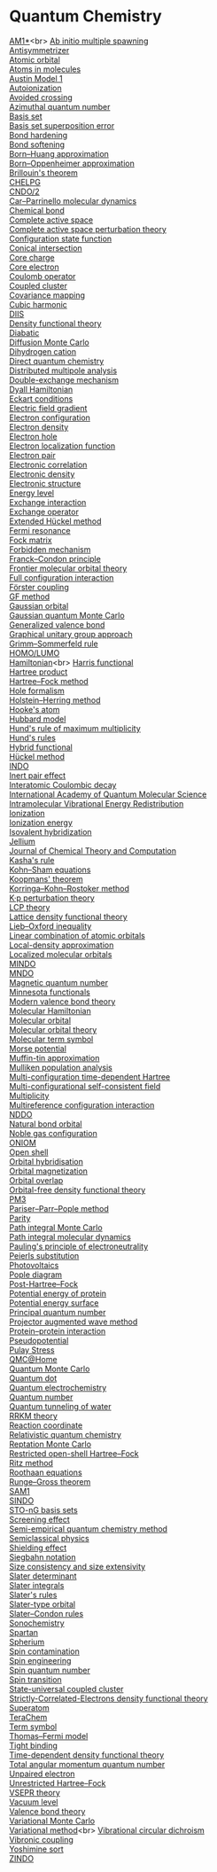 # Quantum Chemistry
[AM1*](https://en.wikipedia.org/wiki/AM1*)<br>
[Ab initio multiple spawning](https://en.wikipedia.org/wiki/Ab_initio_multiple_spawning)<br>
[Antisymmetrizer](https://en.wikipedia.org/wiki/Antisymmetrizer)<br>
[Atomic orbital](https://en.wikipedia.org/wiki/Atomic_orbital)<br>
[Atoms in molecules](https://en.wikipedia.org/wiki/Atoms_in_molecules)<br>
[Austin Model 1](https://en.wikipedia.org/wiki/Austin_Model_1)<br>
[Autoionization](https://en.wikipedia.org/wiki/Autoionization)<br>
[Avoided crossing](https://en.wikipedia.org/wiki/Avoided_crossing)<br>
[Azimuthal quantum number](https://en.wikipedia.org/wiki/Azimuthal_quantum_number)<br>
[Basis set](https://en.wikipedia.org/wiki/Basis_set_(chemistry))<br>
[Basis set superposition error](https://en.wikipedia.org/wiki/Basis_set_superposition_error)<br>
[Bond hardening](https://en.wikipedia.org/wiki/Bond_hardening)<br>
[Bond softening](https://en.wikipedia.org/wiki/Bond_softening)<br>
[Born–Huang approximation](https://en.wikipedia.org/wiki/Born–Huang_approximation)<br>
[Born–Oppenheimer approximation](https://en.wikipedia.org/wiki/Born–Oppenheimer_approximation)<br>
[Brillouin's theorem](https://en.wikipedia.org/wiki/Brillouin's_theorem)<br>
[CHELPG](https://en.wikipedia.org/wiki/CHELPG)<br>
[CNDO/2](https://en.wikipedia.org/wiki/CNDO/2)<br>
[Car–Parrinello molecular dynamics](https://en.wikipedia.org/wiki/Car–Parrinello_molecular_dynamics)<br>
[Chemical bond](https://en.wikipedia.org/wiki/Chemical_bond)<br>
[Complete active space](https://en.wikipedia.org/wiki/Complete_active_space)<br>
[Complete active space perturbation theory](https://en.wikipedia.org/wiki/Complete_active_space_perturbation_theory)<br>
[Configuration state function](https://en.wikipedia.org/wiki/Configuration_state_function)<br>
[Conical intersection](https://en.wikipedia.org/wiki/Conical_intersection)<br>
[Core charge](https://en.wikipedia.org/wiki/Core_charge)<br>
[Core electron](https://en.wikipedia.org/wiki/Core_electron)<br>
[Coulomb operator](https://en.wikipedia.org/wiki/Coulomb_operator)<br>
[Coupled cluster](https://en.wikipedia.org/wiki/Coupled_cluster)<br>
[Covariance mapping](https://en.wikipedia.org/wiki/Covariance_mapping)<br>
[Cubic harmonic](https://en.wikipedia.org/wiki/Cubic_harmonic)<br>
[DIIS](https://en.wikipedia.org/wiki/DIIS)<br>
[Density functional theory](https://en.wikipedia.org/wiki/Density_functional_theory)<br>
[Diabatic](https://en.wikipedia.org/wiki/Diabatic)<br>
[Diffusion Monte Carlo](https://en.wikipedia.org/wiki/Diffusion_Monte_Carlo)<br>
[Dihydrogen cation](https://en.wikipedia.org/wiki/Dihydrogen_cation)<br>
[Direct quantum chemistry](https://en.wikipedia.org/wiki/Direct_quantum_chemistry)<br>
[Distributed multipole analysis](https://en.wikipedia.org/wiki/Distributed_multipole_analysis)<br>
[Double-exchange mechanism](https://en.wikipedia.org/wiki/Double-exchange_mechanism)<br>
[Dyall Hamiltonian](https://en.wikipedia.org/wiki/Dyall_Hamiltonian)<br>
[Eckart conditions](https://en.wikipedia.org/wiki/Eckart_conditions)<br>
[Electric field gradient](https://en.wikipedia.org/wiki/Electric_field_gradient)<br>
[Electron configuration](https://en.wikipedia.org/wiki/Electron_configuration)<br>
[Electron density](https://en.wikipedia.org/wiki/Electron_density)<br>
[Electron hole](https://en.wikipedia.org/wiki/Electron_hole)<br>
[Electron localization function](https://en.wikipedia.org/wiki/Electron_localization_function)<br>
[Electron pair](https://en.wikipedia.org/wiki/Electron_pair)<br>
[Electronic correlation](https://en.wikipedia.org/wiki/Electronic_correlation)<br>
[Electronic density](https://en.wikipedia.org/wiki/Electronic_density)<br>
[Electronic structure](https://en.wikipedia.org/wiki/Electronic_structure)<br>
[Energy level](https://en.wikipedia.org/wiki/Energy_level)<br>
[Exchange interaction](https://en.wikipedia.org/wiki/Exchange_interaction)<br>
[Exchange operator](https://en.wikipedia.org/wiki/Exchange_operator)<br>
[Extended Hückel method](https://en.wikipedia.org/wiki/Extended_Hückel_method)<br>
[Fermi resonance](https://en.wikipedia.org/wiki/Fermi_resonance)<br>
[Fock matrix](https://en.wikipedia.org/wiki/Fock_matrix)<br>
[Forbidden mechanism](https://en.wikipedia.org/wiki/Forbidden_mechanism)<br>
[Franck–Condon principle](https://en.wikipedia.org/wiki/Franck–Condon_principle)<br>
[Frontier molecular orbital theory](https://en.wikipedia.org/wiki/Frontier_molecular_orbital_theory)<br>
[Full configuration interaction](https://en.wikipedia.org/wiki/Full_configuration_interaction)<br>
[Förster coupling](https://en.wikipedia.org/wiki/Förster_coupling)<br>
[GF method](https://en.wikipedia.org/wiki/GF_method)<br>
[Gaussian orbital](https://en.wikipedia.org/wiki/Gaussian_orbital)<br>
[Gaussian quantum Monte Carlo](https://en.wikipedia.org/wiki/Gaussian_quantum_Monte_Carlo)<br>
[Generalized valence bond](https://en.wikipedia.org/wiki/Generalized_valence_bond)<br>
[Graphical unitary group approach](https://en.wikipedia.org/wiki/Graphical_unitary_group_approach)<br>
[Grimm–Sommerfeld rule](https://en.wikipedia.org/wiki/Grimm–Sommerfeld_rule)<br>
[HOMO/LUMO](https://en.wikipedia.org/wiki/HOMO/LUMO)<br>
[Hamiltonian](https://en.wikipedia.org/wiki/Hamiltonian_(quantum_mechanics))<br>
[Harris functional](https://en.wikipedia.org/wiki/Harris_functional)<br>
[Hartree product](https://en.wikipedia.org/wiki/Hartree_product)<br>
[Hartree–Fock method](https://en.wikipedia.org/wiki/Hartree–Fock_method)<br>
[Hole formalism](https://en.wikipedia.org/wiki/Hole_formalism)<br>
[Holstein–Herring method](https://en.wikipedia.org/wiki/Holstein–Herring_method)<br>
[Hooke's atom](https://en.wikipedia.org/wiki/Hooke's_atom)<br>
[Hubbard model](https://en.wikipedia.org/wiki/Hubbard_model)<br>
[Hund's rule of maximum multiplicity](https://en.wikipedia.org/wiki/Hund's_rule_of_maximum_multiplicity)<br>
[Hund's rules](https://en.wikipedia.org/wiki/Hund's_rules)<br>
[Hybrid functional](https://en.wikipedia.org/wiki/Hybrid_functional)<br>
[Hückel method](https://en.wikipedia.org/wiki/Hückel_method)<br>
[INDO](https://en.wikipedia.org/wiki/INDO)<br>
[Inert pair effect](https://en.wikipedia.org/wiki/Inert_pair_effect)<br>
[Interatomic Coulombic decay](https://en.wikipedia.org/wiki/Interatomic_Coulombic_decay)<br>
[International Academy of Quantum Molecular Science](https://en.wikipedia.org/wiki/International_Academy_of_Quantum_Molecular_Science)<br>
[Intramolecular Vibrational Energy Redistribution](https://en.wikipedia.org/wiki/Intramolecular_Vibrational_Energy_Redistribution)<br>
[Ionization](https://en.wikipedia.org/wiki/Ionization)<br>
[Ionization energy](https://en.wikipedia.org/wiki/Ionization_energy)<br>
[Isovalent hybridization](https://en.wikipedia.org/wiki/Isovalent_hybridization)<br>
[Jellium](https://en.wikipedia.org/wiki/Jellium)<br>
[Journal of Chemical Theory and Computation](https://en.wikipedia.org/wiki/Journal_of_Chemical_Theory_and_Computation)<br>
[Kasha's rule](https://en.wikipedia.org/wiki/Kasha's_rule)<br>
[Kohn–Sham equations](https://en.wikipedia.org/wiki/Kohn–Sham_equations)<br>
[Koopmans' theorem](https://en.wikipedia.org/wiki/Koopmans'_theorem)<br>
[Korringa–Kohn–Rostoker method](https://en.wikipedia.org/wiki/Korringa–Kohn–Rostoker_method)<br>
[K·p perturbation theory](https://en.wikipedia.org/wiki/K·p_perturbation_theory)<br>
[LCP theory](https://en.wikipedia.org/wiki/LCP_theory)<br>
[Lattice density functional theory](https://en.wikipedia.org/wiki/Lattice_density_functional_theory)<br>
[Lieb–Oxford inequality](https://en.wikipedia.org/wiki/Lieb–Oxford_inequality)<br>
[Linear combination of atomic orbitals](https://en.wikipedia.org/wiki/Linear_combination_of_atomic_orbitals)<br>
[Local-density approximation](https://en.wikipedia.org/wiki/Local-density_approximation)<br>
[Localized molecular orbitals](https://en.wikipedia.org/wiki/Localized_molecular_orbitals)<br>
[MINDO](https://en.wikipedia.org/wiki/MINDO)<br>
[MNDO](https://en.wikipedia.org/wiki/MNDO)<br>
[Magnetic quantum number](https://en.wikipedia.org/wiki/Magnetic_quantum_number)<br>
[Minnesota functionals](https://en.wikipedia.org/wiki/Minnesota_functionals)<br>
[Modern valence bond theory](https://en.wikipedia.org/wiki/Modern_valence_bond_theory)<br>
[Molecular Hamiltonian](https://en.wikipedia.org/wiki/Molecular_Hamiltonian)<br>
[Molecular orbital](https://en.wikipedia.org/wiki/Molecular_orbital)<br>
[Molecular orbital theory](https://en.wikipedia.org/wiki/Molecular_orbital_theory)<br>
[Molecular term symbol](https://en.wikipedia.org/wiki/Molecular_term_symbol)<br>
[Morse potential](https://en.wikipedia.org/wiki/Morse_potential)<br>
[Muffin-tin approximation](https://en.wikipedia.org/wiki/Muffin-tin_approximation)<br>
[Mulliken population analysis](https://en.wikipedia.org/wiki/Mulliken_population_analysis)<br>
[Multi-configuration time-dependent Hartree](https://en.wikipedia.org/wiki/Multi-configuration_time-dependent_Hartree)<br>
[Multi-configurational self-consistent field](https://en.wikipedia.org/wiki/Multi-configurational_self-consistent_field)<br>
[Multiplicity](https://en.wikipedia.org/wiki/Multiplicity_(chemistry))<br>
[Multireference configuration interaction](https://en.wikipedia.org/wiki/Multireference_configuration_interaction)<br>
[NDDO](https://en.wikipedia.org/wiki/NDDO)<br>
[Natural bond orbital](https://en.wikipedia.org/wiki/Natural_bond_orbital)<br>
[Noble gas configuration](https://en.wikipedia.org/wiki/Noble_gas_configuration)<br>
[ONIOM](https://en.wikipedia.org/wiki/ONIOM)<br>
[Open shell](https://en.wikipedia.org/wiki/Open_shell)<br>
[Orbital hybridisation](https://en.wikipedia.org/wiki/Orbital_hybridisation)<br>
[Orbital magnetization](https://en.wikipedia.org/wiki/Orbital_magnetization)<br>
[Orbital overlap](https://en.wikipedia.org/wiki/Orbital_overlap)<br>
[Orbital-free density functional theory](https://en.wikipedia.org/wiki/Orbital-free_density_functional_theory)<br>
[PM3](https://en.wikipedia.org/wiki/PM3_(chemistry))<br>
[Pariser–Parr–Pople method](https://en.wikipedia.org/wiki/Pariser–Parr–Pople_method)<br>
[Parity](https://en.wikipedia.org/wiki/Parity_(physics))<br>
[Path integral Monte Carlo](https://en.wikipedia.org/wiki/Path_integral_Monte_Carlo)<br>
[Path integral molecular dynamics](https://en.wikipedia.org/wiki/Path_integral_molecular_dynamics)<br>
[Pauling's principle of electroneutrality](https://en.wikipedia.org/wiki/Pauling's_principle_of_electroneutrality)<br>
[Peierls substitution](https://en.wikipedia.org/wiki/Peierls_substitution)<br>
[Photovoltaics](https://en.wikipedia.org/wiki/Photovoltaics)<br>
[Pople diagram](https://en.wikipedia.org/wiki/Pople_diagram)<br>
[Post-Hartree–Fock](https://en.wikipedia.org/wiki/Post-Hartree–Fock)<br>
[Potential energy of protein](https://en.wikipedia.org/wiki/Potential_energy_of_protein)<br>
[Potential energy surface](https://en.wikipedia.org/wiki/Potential_energy_surface)<br>
[Principal quantum number](https://en.wikipedia.org/wiki/Principal_quantum_number)<br>
[Projector augmented wave method](https://en.wikipedia.org/wiki/Projector_augmented_wave_method)<br>
[Protein–protein interaction](https://en.wikipedia.org/wiki/Protein–protein_interaction)<br>
[Pseudopotential](https://en.wikipedia.org/wiki/Pseudopotential)<br>
[Pulay Stress](https://en.wikipedia.org/wiki/Pulay_Stress)<br>
[QMC@Home](https://en.wikipedia.org/wiki/QMC@Home)<br>
[Quantum Monte Carlo](https://en.wikipedia.org/wiki/Quantum_Monte_Carlo)<br>
[Quantum dot](https://en.wikipedia.org/wiki/Quantum_dot)<br>
[Quantum electrochemistry](https://en.wikipedia.org/wiki/Quantum_electrochemistry)<br>
[Quantum number](https://en.wikipedia.org/wiki/Quantum_number)<br>
[Quantum tunneling of water](https://en.wikipedia.org/wiki/Quantum_tunneling_of_water)<br>
[RRKM theory](https://en.wikipedia.org/wiki/RRKM_theory)<br>
[Reaction coordinate](https://en.wikipedia.org/wiki/Reaction_coordinate)<br>
[Relativistic quantum chemistry](https://en.wikipedia.org/wiki/Relativistic_quantum_chemistry)<br>
[Reptation Monte Carlo](https://en.wikipedia.org/wiki/Reptation_Monte_Carlo)<br>
[Restricted open-shell Hartree–Fock](https://en.wikipedia.org/wiki/Restricted_open-shell_Hartree–Fock)<br>
[Ritz method](https://en.wikipedia.org/wiki/Ritz_method)<br>
[Roothaan equations](https://en.wikipedia.org/wiki/Roothaan_equations)<br>
[Runge–Gross theorem](https://en.wikipedia.org/wiki/Runge–Gross_theorem)<br>
[SAM1](https://en.wikipedia.org/wiki/SAM1)<br>
[SINDO](https://en.wikipedia.org/wiki/SINDO)<br>
[STO-nG basis sets](https://en.wikipedia.org/wiki/STO-nG_basis_sets)<br>
[Screening effect](https://en.wikipedia.org/wiki/Screening_effect)<br>
[Semi-empirical quantum chemistry method](https://en.wikipedia.org/wiki/Semi-empirical_quantum_chemistry_method)<br>
[Semiclassical physics](https://en.wikipedia.org/wiki/Semiclassical_physics)<br>
[Shielding effect](https://en.wikipedia.org/wiki/Shielding_effect)<br>
[Siegbahn notation](https://en.wikipedia.org/wiki/Siegbahn_notation)<br>
[Size consistency and size extensivity](https://en.wikipedia.org/wiki/Size_consistency_and_size_extensivity)<br>
[Slater determinant](https://en.wikipedia.org/wiki/Slater_determinant)<br>
[Slater integrals](https://en.wikipedia.org/wiki/Slater_integrals)<br>
[Slater's rules](https://en.wikipedia.org/wiki/Slater's_rules)<br>
[Slater-type orbital](https://en.wikipedia.org/wiki/Slater-type_orbital)<br>
[Slater–Condon rules](https://en.wikipedia.org/wiki/Slater–Condon_rules)<br>
[Sonochemistry](https://en.wikipedia.org/wiki/Sonochemistry)<br>
[Spartan](https://en.wikipedia.org/wiki/Spartan_(software))<br>
[Spherium](https://en.wikipedia.org/wiki/Spherium)<br>
[Spin contamination](https://en.wikipedia.org/wiki/Spin_contamination)<br>
[Spin engineering](https://en.wikipedia.org/wiki/Spin_engineering)<br>
[Spin quantum number](https://en.wikipedia.org/wiki/Spin_quantum_number)<br>
[Spin transition](https://en.wikipedia.org/wiki/Spin_transition)<br>
[State-universal coupled cluster](https://en.wikipedia.org/wiki/State-universal_coupled_cluster)<br>
[Strictly-Correlated-Electrons density functional theory](https://en.wikipedia.org/wiki/Strictly-Correlated-Electrons_density_functional_theory)<br>
[Superatom](https://en.wikipedia.org/wiki/Superatom)<br>
[TeraChem](https://en.wikipedia.org/wiki/TeraChem)<br>
[Term symbol](https://en.wikipedia.org/wiki/Term_symbol)<br>
[Thomas–Fermi model](https://en.wikipedia.org/wiki/Thomas–Fermi_model)<br>
[Tight binding](https://en.wikipedia.org/wiki/Tight_binding)<br>
[Time-dependent density functional theory](https://en.wikipedia.org/wiki/Time-dependent_density_functional_theory)<br>
[Total angular momentum quantum number](https://en.wikipedia.org/wiki/Total_angular_momentum_quantum_number)<br>
[Unpaired electron](https://en.wikipedia.org/wiki/Unpaired_electron)<br>
[Unrestricted Hartree–Fock](https://en.wikipedia.org/wiki/Unrestricted_Hartree–Fock)<br>
[VSEPR theory](https://en.wikipedia.org/wiki/VSEPR_theory)<br>
[Vacuum level](https://en.wikipedia.org/wiki/Vacuum_level)<br>
[Valence bond theory](https://en.wikipedia.org/wiki/Valence_bond_theory)<br>
[Variational Monte Carlo](https://en.wikipedia.org/wiki/Variational_Monte_Carlo)<br>
[Variational method](https://en.wikipedia.org/wiki/Variational_method_(quantum_mechanics))<br>
[Vibrational circular dichroism](https://en.wikipedia.org/wiki/Vibrational_circular_dichroism)<br>
[Vibronic coupling](https://en.wikipedia.org/wiki/Vibronic_coupling)<br>
[Yoshimine sort](https://en.wikipedia.org/wiki/Yoshimine_sort)<br>
[ZINDO](https://en.wikipedia.org/wiki/ZINDO)<br>
